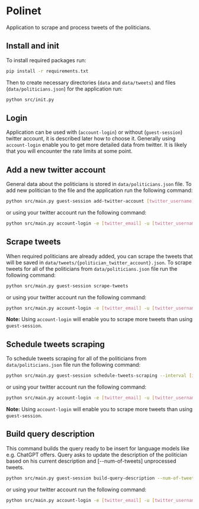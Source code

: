 # Polinet

Application to scrape and process tweets of the politicians.

## Install and init

To install required packages run:

```bash
pip install -r requirements.txt
```

Then to create necessary directories (`data` and `data/tweets`) and files (`data/politicians.json`) for the application run:

```bash
python src/init.py
```

## Login

Application can be used with (`account-login`) or without (`guest-session`) twitter account, it is described later how to choose it. Generally using `account-login` enable you to get more detailed data from twitter. It is likely that you will encounter the rate limits at some point.

## Add a new twitter account

General data about the politicians is stored in `data/politicians.json` file. To add new politician to the file and the application run the following command:

```bash
python src/main.py guest-session add-twitter-account [twitter_username]
```

or using your twitter account run the following command:

```bash
python src/main.py account-login -e [twitter_email] -u [twitter_username] -p [twitter_password] add-twitter-account [twitter_username]
```

## Scrape tweets

When required politicians are already added, you can scrape the tweets that will be saved in `data/tweets/{politician_twitter_account}.json`. To scrape tweets for all of the politicians from `data/politicians.json` file run the following command:

```bash
python src/main.py guest-session scrape-tweets
```

or using your twitter account run the following command:

```bash
python src/main.py account-login -e [twitter_email] -u [twitter_username] -p [twitter_password] add-twitter-account [twitter_username]
```

**Note:** Using `account-login` will enable you to scrape more tweets than using `guest-session`.

## Schedule tweets scraping

To schedule tweets scraping for all of the politicians from `data/politicians.json` file run the following command:

```bash
python src/main.py guest-session schedule-tweets-scraping --interval [interval_in_minutes]
```

or using your twitter account run the following command:

```bash
python src/main.py account-login -e [twitter_email] -u [twitter_username] -p [twitter_password] schedule-tweets-scraping --interval [interval_in_minutes]
```

**Note:** Using `account-login` will enable you to scrape more tweets than using `guest-session`.

## Build query description

This command builds the query ready to be insert for language models like e.g. ChatGPT offers. Query asks to update the description of the politician based on his current description and [--num-of-tweets] unprocessed tweets.

```bash
python src/main.py guest-session build-query-description --num-of-tweets [num_of_tweets]
```

or using your twitter account run the following command:

```bash
python src/main.py account-login -e [twitter_email] -u [twitter_username] -p [twitter_password] build-query-description --num-of-tweets [num_of_tweets]
```